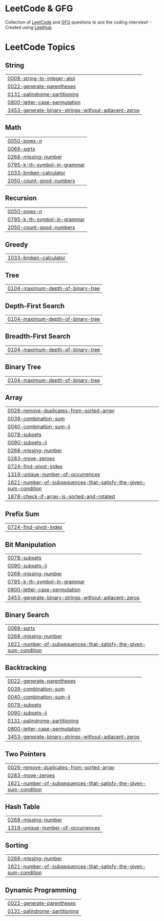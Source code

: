 # LeetCode & GFG 
Collection of [LeetCode](https://leetcode.com/u/PriyanshuNaredi29/) and [GFG](https://www.geeksforgeeks.org/user/timapplh7un/) questions to ace the coding interview! - Created using [LeetHub](https://github.com/QasimWani/LeetHub)


<!---LeetCode Topics Start-->
# LeetCode Topics
## String
|  |
| ------- |
| [0008-string-to-integer-atoi](https://github.com/PriyanshuNaredi/LeetCode/tree/master/0008-string-to-integer-atoi) |
| [0022-generate-parentheses](https://github.com/PriyanshuNaredi/LeetCode/tree/master/0022-generate-parentheses) |
| [0131-palindrome-partitioning](https://github.com/PriyanshuNaredi/LeetCode/tree/master/0131-palindrome-partitioning) |
| [0800-letter-case-permutation](https://github.com/PriyanshuNaredi/LeetCode/tree/master/0800-letter-case-permutation) |
| [3453-generate-binary-strings-without-adjacent-zeros](https://github.com/PriyanshuNaredi/LeetCode/tree/master/3453-generate-binary-strings-without-adjacent-zeros) |
## Math
|  |
| ------- |
| [0050-powx-n](https://github.com/PriyanshuNaredi/LeetCode/tree/master/0050-powx-n) |
| [0069-sqrtx](https://github.com/PriyanshuNaredi/LeetCode/tree/master/0069-sqrtx) |
| [0268-missing-number](https://github.com/PriyanshuNaredi/LeetCode/tree/master/0268-missing-number) |
| [0795-k-th-symbol-in-grammar](https://github.com/PriyanshuNaredi/LeetCode/tree/master/0795-k-th-symbol-in-grammar) |
| [1033-broken-calculator](https://github.com/PriyanshuNaredi/LeetCode/tree/master/1033-broken-calculator) |
| [2050-count-good-numbers](https://github.com/PriyanshuNaredi/LeetCode/tree/master/2050-count-good-numbers) |
## Recursion
|  |
| ------- |
| [0050-powx-n](https://github.com/PriyanshuNaredi/LeetCode/tree/master/0050-powx-n) |
| [0795-k-th-symbol-in-grammar](https://github.com/PriyanshuNaredi/LeetCode/tree/master/0795-k-th-symbol-in-grammar) |
| [2050-count-good-numbers](https://github.com/PriyanshuNaredi/LeetCode/tree/master/2050-count-good-numbers) |
## Greedy
|  |
| ------- |
| [1033-broken-calculator](https://github.com/PriyanshuNaredi/LeetCode/tree/master/1033-broken-calculator) |
## Tree
|  |
| ------- |
| [0104-maximum-depth-of-binary-tree](https://github.com/PriyanshuNaredi/LeetCode/tree/master/0104-maximum-depth-of-binary-tree) |
## Depth-First Search
|  |
| ------- |
| [0104-maximum-depth-of-binary-tree](https://github.com/PriyanshuNaredi/LeetCode/tree/master/0104-maximum-depth-of-binary-tree) |
## Breadth-First Search
|  |
| ------- |
| [0104-maximum-depth-of-binary-tree](https://github.com/PriyanshuNaredi/LeetCode/tree/master/0104-maximum-depth-of-binary-tree) |
## Binary Tree
|  |
| ------- |
| [0104-maximum-depth-of-binary-tree](https://github.com/PriyanshuNaredi/LeetCode/tree/master/0104-maximum-depth-of-binary-tree) |
## Array
|  |
| ------- |
| [0026-remove-duplicates-from-sorted-array](https://github.com/PriyanshuNaredi/LeetCode/tree/master/0026-remove-duplicates-from-sorted-array) |
| [0039-combination-sum](https://github.com/PriyanshuNaredi/LeetCode/tree/master/0039-combination-sum) |
| [0040-combination-sum-ii](https://github.com/PriyanshuNaredi/LeetCode/tree/master/0040-combination-sum-ii) |
| [0078-subsets](https://github.com/PriyanshuNaredi/LeetCode/tree/master/0078-subsets) |
| [0090-subsets-ii](https://github.com/PriyanshuNaredi/LeetCode/tree/master/0090-subsets-ii) |
| [0268-missing-number](https://github.com/PriyanshuNaredi/LeetCode/tree/master/0268-missing-number) |
| [0283-move-zeroes](https://github.com/PriyanshuNaredi/LeetCode/tree/master/0283-move-zeroes) |
| [0724-find-pivot-index](https://github.com/PriyanshuNaredi/LeetCode/tree/master/0724-find-pivot-index) |
| [1319-unique-number-of-occurrences](https://github.com/PriyanshuNaredi/LeetCode/tree/master/1319-unique-number-of-occurrences) |
| [1621-number-of-subsequences-that-satisfy-the-given-sum-condition](https://github.com/PriyanshuNaredi/LeetCode/tree/master/1621-number-of-subsequences-that-satisfy-the-given-sum-condition) |
| [1878-check-if-array-is-sorted-and-rotated](https://github.com/PriyanshuNaredi/LeetCode/tree/master/1878-check-if-array-is-sorted-and-rotated) |
## Prefix Sum
|  |
| ------- |
| [0724-find-pivot-index](https://github.com/PriyanshuNaredi/LeetCode/tree/master/0724-find-pivot-index) |
## Bit Manipulation
|  |
| ------- |
| [0078-subsets](https://github.com/PriyanshuNaredi/LeetCode/tree/master/0078-subsets) |
| [0090-subsets-ii](https://github.com/PriyanshuNaredi/LeetCode/tree/master/0090-subsets-ii) |
| [0268-missing-number](https://github.com/PriyanshuNaredi/LeetCode/tree/master/0268-missing-number) |
| [0795-k-th-symbol-in-grammar](https://github.com/PriyanshuNaredi/LeetCode/tree/master/0795-k-th-symbol-in-grammar) |
| [0800-letter-case-permutation](https://github.com/PriyanshuNaredi/LeetCode/tree/master/0800-letter-case-permutation) |
| [3453-generate-binary-strings-without-adjacent-zeros](https://github.com/PriyanshuNaredi/LeetCode/tree/master/3453-generate-binary-strings-without-adjacent-zeros) |
## Binary Search
|  |
| ------- |
| [0069-sqrtx](https://github.com/PriyanshuNaredi/LeetCode/tree/master/0069-sqrtx) |
| [0268-missing-number](https://github.com/PriyanshuNaredi/LeetCode/tree/master/0268-missing-number) |
| [1621-number-of-subsequences-that-satisfy-the-given-sum-condition](https://github.com/PriyanshuNaredi/LeetCode/tree/master/1621-number-of-subsequences-that-satisfy-the-given-sum-condition) |
## Backtracking
|  |
| ------- |
| [0022-generate-parentheses](https://github.com/PriyanshuNaredi/LeetCode/tree/master/0022-generate-parentheses) |
| [0039-combination-sum](https://github.com/PriyanshuNaredi/LeetCode/tree/master/0039-combination-sum) |
| [0040-combination-sum-ii](https://github.com/PriyanshuNaredi/LeetCode/tree/master/0040-combination-sum-ii) |
| [0078-subsets](https://github.com/PriyanshuNaredi/LeetCode/tree/master/0078-subsets) |
| [0090-subsets-ii](https://github.com/PriyanshuNaredi/LeetCode/tree/master/0090-subsets-ii) |
| [0131-palindrome-partitioning](https://github.com/PriyanshuNaredi/LeetCode/tree/master/0131-palindrome-partitioning) |
| [0800-letter-case-permutation](https://github.com/PriyanshuNaredi/LeetCode/tree/master/0800-letter-case-permutation) |
| [3453-generate-binary-strings-without-adjacent-zeros](https://github.com/PriyanshuNaredi/LeetCode/tree/master/3453-generate-binary-strings-without-adjacent-zeros) |
## Two Pointers
|  |
| ------- |
| [0026-remove-duplicates-from-sorted-array](https://github.com/PriyanshuNaredi/LeetCode/tree/master/0026-remove-duplicates-from-sorted-array) |
| [0283-move-zeroes](https://github.com/PriyanshuNaredi/LeetCode/tree/master/0283-move-zeroes) |
| [1621-number-of-subsequences-that-satisfy-the-given-sum-condition](https://github.com/PriyanshuNaredi/LeetCode/tree/master/1621-number-of-subsequences-that-satisfy-the-given-sum-condition) |
## Hash Table
|  |
| ------- |
| [0268-missing-number](https://github.com/PriyanshuNaredi/LeetCode/tree/master/0268-missing-number) |
| [1319-unique-number-of-occurrences](https://github.com/PriyanshuNaredi/LeetCode/tree/master/1319-unique-number-of-occurrences) |
## Sorting
|  |
| ------- |
| [0268-missing-number](https://github.com/PriyanshuNaredi/LeetCode/tree/master/0268-missing-number) |
| [1621-number-of-subsequences-that-satisfy-the-given-sum-condition](https://github.com/PriyanshuNaredi/LeetCode/tree/master/1621-number-of-subsequences-that-satisfy-the-given-sum-condition) |
## Dynamic Programming
|  |
| ------- |
| [0022-generate-parentheses](https://github.com/PriyanshuNaredi/LeetCode/tree/master/0022-generate-parentheses) |
| [0131-palindrome-partitioning](https://github.com/PriyanshuNaredi/LeetCode/tree/master/0131-palindrome-partitioning) |
<!---LeetCode Topics End-->